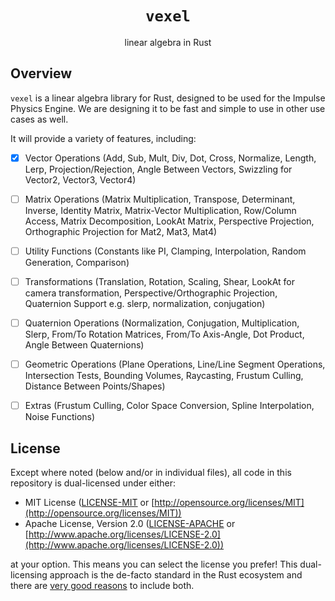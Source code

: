 <h1 align='center'>
<code>vexel</code>
</h1>
<div align='center'>
linear algebra in Rust
</div>

## Overview
`vexel` is a linear algebra library for Rust, designed to be used for the Impulse Physics Engine. We are designing it to be fast and simple to use in other use cases as well. 

It will provide a variety of features, including:
- [x] Vector Operations (Add, Sub, Mult, Div, Dot, Cross, Normalize, Length, Lerp, Projection/Rejection, Angle Between Vectors, Swizzling for Vector2, Vector3, Vector4)
- [ ] Matrix Operations (Matrix Multiplication, Transpose, Determinant, Inverse, Identity Matrix, Matrix-Vector Multiplication, Row/Column Access, Matrix Decomposition, LookAt Matrix, Perspective Projection, Orthographic Projection for Mat2, Mat3, Mat4)
- [ ] Utility Functions (Constants like PI, Clamping, Interpolation, Random Generation, Comparison)
- [ ] Transformations (Translation, Rotation, Scaling, Shear, LookAt for camera transformation, Perspective/Orthographic Projection, Quaternion Support e.g. slerp, normalization, conjugation)
- [ ] Quaternion Operations (Normalization, Conjugation, Multiplication, Slerp, From/To Rotation Matrices, From/To Axis-Angle, Dot Product, Angle Between Quaternions)
- [ ] Geometric Operations (Plane Operations, Line/Line Segment Operations, Intersection Tests, Bounding Volumes, Raycasting, Frustum Culling, Distance Between Points/Shapes)
- [ ] Extras (Frustum Culling, Color Space Conversion, Spline Interpolation, Noise Functions)


## License
Except where noted (below and/or in individual files), all code in this repository is dual-licensed under either:

* MIT License ([LICENSE-MIT](LICENSE-MIT) or [http://opensource.org/licenses/MIT](http://opensource.org/licenses/MIT))
* Apache License, Version 2.0 ([LICENSE-APACHE](LICENSE-APACHE) or [http://www.apache.org/licenses/LICENSE-2.0](http://www.apache.org/licenses/LICENSE-2.0))

at your option.
This means you can select the license you prefer!
This dual-licensing approach is the de-facto standard in the Rust ecosystem and there are [very good reasons](https://github.com/bevyengine/bevy/issues/2373) to include both.